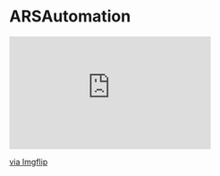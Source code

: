 # ARSAutomation
<div style="width:360px;max-width:100%;"><div style="height:0;padding-bottom:56.11%;position:relative;"><iframe width="360" height="202" style="position:absolute;top:0;left:0;width:100%;height:100%;" frameBorder="0" src="https://imgflip.com/embed/3s0t00"></iframe></div><p><a href="https://imgflip.com/gif/3s0t00">via Imgflip</a></p></div>
